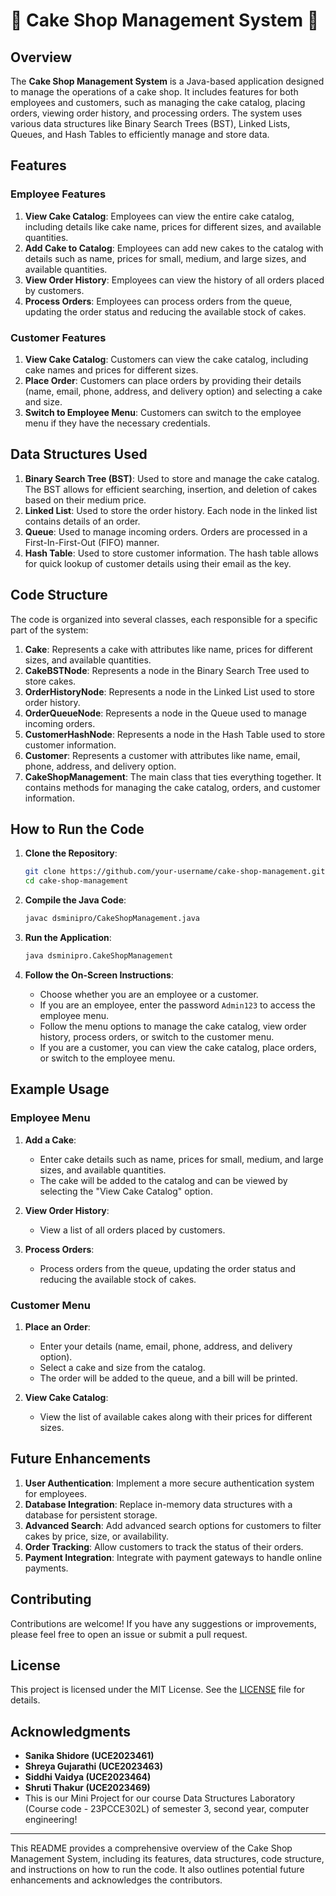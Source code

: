 # 🍰 Cake Shop Management System 🍰

## Overview

The **Cake Shop Management System** is a Java-based application designed to manage the operations of a cake shop. It includes features for both employees and customers, such as managing the cake catalog, placing orders, viewing order history, and processing orders. The system uses various data structures like Binary Search Trees (BST), Linked Lists, Queues, and Hash Tables to efficiently manage and store data.

## Features

### Employee Features
1. **View Cake Catalog**: Employees can view the entire cake catalog, including details like cake name, prices for different sizes, and available quantities.
2. **Add Cake to Catalog**: Employees can add new cakes to the catalog with details such as name, prices for small, medium, and large sizes, and available quantities.
3. **View Order History**: Employees can view the history of all orders placed by customers.
4. **Process Orders**: Employees can process orders from the queue, updating the order status and reducing the available stock of cakes.

### Customer Features
1. **View Cake Catalog**: Customers can view the cake catalog, including cake names and prices for different sizes.
2. **Place Order**: Customers can place orders by providing their details (name, email, phone, address, and delivery option) and selecting a cake and size.
3. **Switch to Employee Menu**: Customers can switch to the employee menu if they have the necessary credentials.

## Data Structures Used

1. **Binary Search Tree (BST)**: Used to store and manage the cake catalog. The BST allows for efficient searching, insertion, and deletion of cakes based on their medium price.
2. **Linked List**: Used to store the order history. Each node in the linked list contains details of an order.
3. **Queue**: Used to manage incoming orders. Orders are processed in a First-In-First-Out (FIFO) manner.
4. **Hash Table**: Used to store customer information. The hash table allows for quick lookup of customer details using their email as the key.

## Code Structure

The code is organized into several classes, each responsible for a specific part of the system:

1. **Cake**: Represents a cake with attributes like name, prices for different sizes, and available quantities.
2. **CakeBSTNode**: Represents a node in the Binary Search Tree used to store cakes.
3. **OrderHistoryNode**: Represents a node in the Linked List used to store order history.
4. **OrderQueueNode**: Represents a node in the Queue used to manage incoming orders.
5. **CustomerHashNode**: Represents a node in the Hash Table used to store customer information.
6. **Customer**: Represents a customer with attributes like name, email, phone, address, and delivery option.
7. **CakeShopManagement**: The main class that ties everything together. It contains methods for managing the cake catalog, orders, and customer information.

## How to Run the Code

1. **Clone the Repository**:
   ```bash
   git clone https://github.com/your-username/cake-shop-management.git
   cd cake-shop-management
   ```

2. **Compile the Java Code**:
   ```bash
   javac dsminipro/CakeShopManagement.java
   ```

3. **Run the Application**:
   ```bash
   java dsminipro.CakeShopManagement
   ```

4. **Follow the On-Screen Instructions**:
   - Choose whether you are an employee or a customer.
   - If you are an employee, enter the password `Admin123` to access the employee menu.
   - Follow the menu options to manage the cake catalog, view order history, process orders, or switch to the customer menu.
   - If you are a customer, you can view the cake catalog, place orders, or switch to the employee menu.

## Example Usage

### Employee Menu
1. **Add a Cake**:
   - Enter cake details such as name, prices for small, medium, and large sizes, and available quantities.
   - The cake will be added to the catalog and can be viewed by selecting the "View Cake Catalog" option.

2. **View Order History**:
   - View a list of all orders placed by customers.

3. **Process Orders**:
   - Process orders from the queue, updating the order status and reducing the available stock of cakes.

### Customer Menu
1. **Place an Order**:
   - Enter your details (name, email, phone, address, and delivery option).
   - Select a cake and size from the catalog.
   - The order will be added to the queue, and a bill will be printed.

2. **View Cake Catalog**:
   - View the list of available cakes along with their prices for different sizes.

## Future Enhancements

1. **User Authentication**: Implement a more secure authentication system for employees.
2. **Database Integration**: Replace in-memory data structures with a database for persistent storage.
3. **Advanced Search**: Add advanced search options for customers to filter cakes by price, size, or availability.
4. **Order Tracking**: Allow customers to track the status of their orders.
5. **Payment Integration**: Integrate with payment gateways to handle online payments.

## Contributing

Contributions are welcome! If you have any suggestions or improvements, please feel free to open an issue or submit a pull request.

## License

This project is licensed under the MIT License. See the [LICENSE](LICENSE) file for details.

## Acknowledgments

- **Sanika Shidore (UCE2023461)**
- **Shreya Gujarathi (UCE2023463)**
- **Siddhi Vaidya (UCE2023464)**
- **Shruti Thakur (UCE2023469)**
- This is our Mini Project for our course Data Structures Laboratory (Course code - 23PCCE302L) of semester 3, second year, computer engineering! 

---

This README provides a comprehensive overview of the Cake Shop Management System, including its features, data structures, code structure, and instructions on how to run the code. It also outlines potential future enhancements and acknowledges the contributors.
